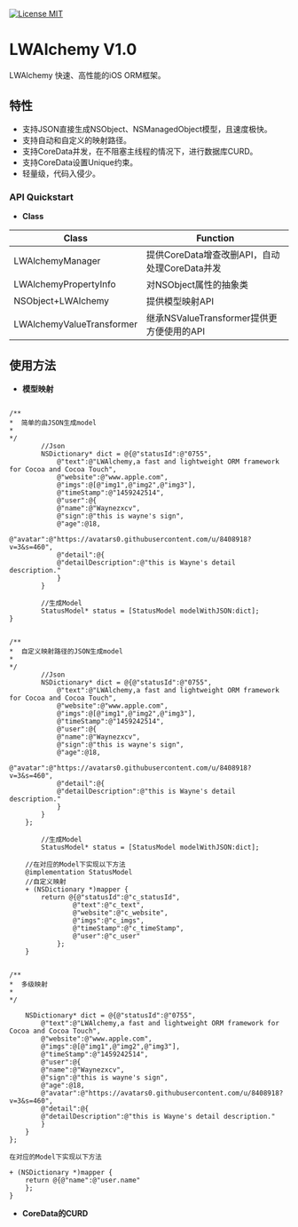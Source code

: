 
[![License MIT](https://img.shields.io/badge/license-MIT-green.svg?style=flat)](https://github.com/waynezxcv/LWAlchemy/blob/master/LICENSE)&nbsp;



# LWAlchemy V1.0
LWAlchemy 快速、高性能的iOS ORM框架。<br>


## 特性
* 支持JSON直接生成NSObject、NSManagedObject模型，且速度极快。
* 支持自动和自定义的映射路径。
* 支持CoreData并发，在不阻塞主线程的情况下，进行数据库CURD。
* 支持CoreData设置Unique约束。
* 轻量级，代码入侵少。


### API Quickstart
* **Class**

|Class | Function|
|--------|---------|
|LWAlchemyManager|提供CoreData增查改删API，自动处理CoreData并发|
|LWAlchemyPropertyInfo|对NSObject属性的抽象类|
|NSObject+LWAlchemy|提供模型映射API|
|LWAlchemyValueTransformer|继承NSValueTransformer提供更方便使用的API|


## 使用方法

* **模型映射**

```objc

/**
*  简单的由JSON生成model
*
*/
        //Json
        NSDictionary* dict = @{@"statusId":@"0755",
            @"text":@"LWAlchemy,a fast and lightweight ORM framework for Cocoa and Cocoa Touch",
            @"website":@"www.apple.com",
            @"imgs":@[@"img1",@"img2",@"img3"],
            @"timeStamp":@"1459242514",
            @"user":@{
            @"name":@"Waynezxcv",
            @"sign":@"this is wayne's sign",
            @"age":@18,
            @"avatar":@"https://avatars0.githubusercontent.com/u/8408918?v=3&s=460",
            @"detail":@{
            @"detailDescription":@"this is Wayne's detail description."
            }
        }

        //生成Model
        StatusModel* status = [StatusModel modelWithJSON:dict];
}


/**
*  自定义映射路径的JSON生成model
*
*/
        //Json
        NSDictionary* dict = @{@"statusId":@"0755",
            @"text":@"LWAlchemy,a fast and lightweight ORM framework for Cocoa and Cocoa Touch",
            @"website":@"www.apple.com",
            @"imgs":@[@"img1",@"img2",@"img3"],
            @"timeStamp":@"1459242514",
            @"user":@{
            @"name":@"Waynezxcv",
            @"sign":@"this is wayne's sign",
            @"age":@18,
            @"avatar":@"https://avatars0.githubusercontent.com/u/8408918?v=3&s=460",
            @"detail":@{
            @"detailDescription":@"this is Wayne's detail description."
            }
        }
    };

        //生成Model
        StatusModel* status = [StatusModel modelWithJSON:dict];

    //在对应的Model下实现以下方法
    @implementation StatusModel
    //自定义映射
    + (NSDictionary *)mapper {
        return @{@"statusId":@"c_statusId",
                @"text":@"c_text",
                @"website":@"c_website",
                @"imgs":@"c_imgs",
                @"timeStamp":@"c_timeStamp",
                @"user":@"c_user"
            };
    }


/**
*  多级映射
*
*/

    NSDictionary* dict = @{@"statusId":@"0755",
        @"text":@"LWAlchemy,a fast and lightweight ORM framework for Cocoa and Cocoa Touch",
        @"website":@"www.apple.com",
        @"imgs":@[@"img1",@"img2",@"img3"],
        @"timeStamp":@"1459242514",
        @"user":@{
        @"name":@"Waynezxcv",
        @"sign":@"this is wayne's sign",
        @"age":@18,
        @"avatar":@"https://avatars0.githubusercontent.com/u/8408918?v=3&s=460",
        @"detail":@{
        @"detailDescription":@"this is Wayne's detail description."
        }
    }
};

在对应的Model下实现以下方法

+ (NSDictionary *)mapper {
    return @{@"name":@"user.name"
    };
}

```

* **CoreData的CURD**




